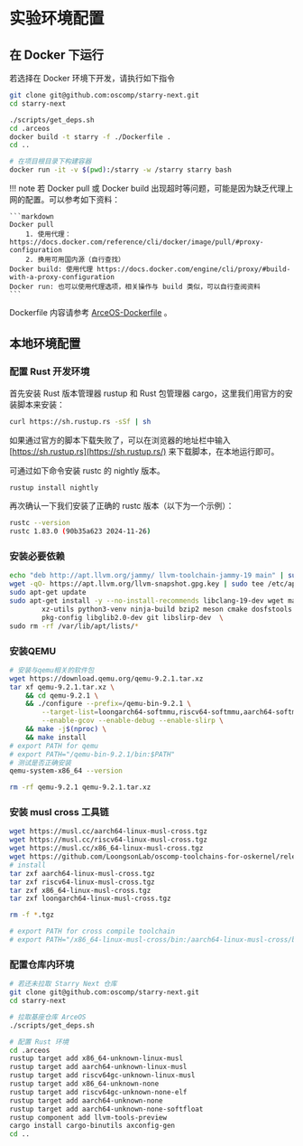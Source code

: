 # 实验环境配置

## 在 Docker 下运行

若选择在 Docker 环境下开发，请执行如下指令

```bash
git clone git@github.com:oscomp/starry-next.git
cd starry-next

./scripts/get_deps.sh
cd .arceos
docker build -t starry -f ./Dockerfile .
cd ..

# 在项目根目录下构建容器
docker run -it -v $(pwd):/starry -w /starry starry bash
```

!!! note
    若 Docker pull 或 Docker build 出现超时等问题，可能是因为缺乏代理上网的配置。可以参考如下资料：
    
    ```markdown
    Docker pull
        1. 使用代理：https://docs.docker.com/reference/cli/docker/image/pull/#proxy-configuration
        2. 换用可用国内源（自行查找）
    Docker build: 使用代理 https://docs.docker.com/engine/cli/proxy/#build-with-a-proxy-configuration
    Docker run: 也可以使用代理选项，相关操作与 build 类似，可以自行查阅资料
    ```

Dockerfile 内容请参考 [ArceOS-Dockerfile](https://github.com/oscomp/arceos/blob/main/Dockerfile) 。


## 本地环境配置

### 配置 Rust 开发环境

首先安装 Rust 版本管理器 rustup 和 Rust 包管理器 cargo，这里我们用官方的安装脚本来安装：

```bash
curl https://sh.rustup.rs -sSf | sh
```

如果通过官方的脚本下载失败了，可以在浏览器的地址栏中输入 [https://sh.rustup.rs](https://sh.rustup.rs/) 来下载脚本，在本地运行即可。


可通过如下命令安装 rustc 的 nightly 版本。

```bash
rustup install nightly
```

再次确认一下我们安装了正确的 rustc 版本（以下为一个示例）：

```bash
rustc --version
rustc 1.83.0 (90b35a623 2024-11-26)
```

### 安装必要依赖

```bash
echo "deb http://apt.llvm.org/jammy/ llvm-toolchain-jammy-19 main" | sudo tee -a /etc/apt/sources.list
wget -qO- https://apt.llvm.org/llvm-snapshot.gpg.key | sudo tee /etc/apt/trusted.gpg.d/apt.llvm.org.asc
sudo apt-get update
sudo apt-get install -y --no-install-recommends libclang-19-dev wget make python3 \
        xz-utils python3-venv ninja-build bzip2 meson cmake dosfstools build-essential \
        pkg-config libglib2.0-dev git libslirp-dev  \
sudo rm -rf /var/lib/apt/lists/*
```

### 安装QEMU

```bash
# 安装与qemu相关的软件包
wget https://download.qemu.org/qemu-9.2.1.tar.xz
tar xf qemu-9.2.1.tar.xz \
    && cd qemu-9.2.1 \
    && ./configure --prefix=/qemu-bin-9.2.1 \
        --target-list=loongarch64-softmmu,riscv64-softmmu,aarch64-softmmu,x86_64-softmmu,loongarch64-linux-user,riscv64-linux-user,aarch64-linux-user,x86_64-linux-user \
        --enable-gcov --enable-debug --enable-slirp \
    && make -j$(nproc) \
    && make install
# export PATH for qemu
# export PATH="/qemu-bin-9.2.1/bin:$PATH"
# 测试是否正确安装
qemu-system-x86_64 --version

rm -rf qemu-9.2.1 qemu-9.2.1.tar.xz
```

### 安装 musl cross 工具链

```bash
wget https://musl.cc/aarch64-linux-musl-cross.tgz
wget https://musl.cc/riscv64-linux-musl-cross.tgz
wget https://musl.cc/x86_64-linux-musl-cross.tgz
wget https://github.com/LoongsonLab/oscomp-toolchains-for-oskernel/releases/download/loongarch64-linux-musl-cross-gcc-13.2.0/loongarch64-linux-musl-cross.tgz
# install
tar zxf aarch64-linux-musl-cross.tgz
tar zxf riscv64-linux-musl-cross.tgz
tar zxf x86_64-linux-musl-cross.tgz
tar zxf loongarch64-linux-musl-cross.tgz

rm -f *.tgz

# export PATH for cross compile toolchain
# export PATH="/x86_64-linux-musl-cross/bin:/aarch64-linux-musl-cross/bin:/riscv64-linux-musl-cross/bin:/loongarch64-linux-musl-cross/bin:$PATH"
```

### 配置仓库内环境

```bash
# 若还未拉取 Starry Next 仓库
git clone git@github.com:oscomp/starry-next.git
cd starry-next

# 拉取基座仓库 ArceOS
./scripts/get_deps.sh

# 配置 Rust 环境
cd .arceos
rustup target add x86_64-unknown-linux-musl
rustup target add aarch64-unknown-linux-musl
rustup target add riscv64gc-unknown-linux-musl
rustup target add x86_64-unknown-none  
rustup target add riscv64gc-unknown-none-elf
rustup target add aarch64-unknown-none
rustup target add aarch64-unknown-none-softfloat
rustup component add llvm-tools-preview
cargo install cargo-binutils axconfig-gen
cd ..
```
